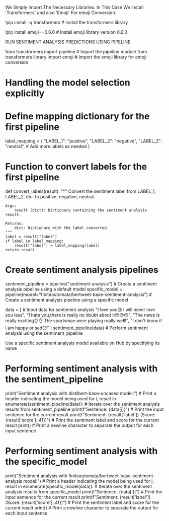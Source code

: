 We Simply Import The Necessary Libraries. In This Case We Install 'Transformers' and also 'Emoji' For emoji Conversion.

!pip install -q transformers  # Install the transformers library

!pip install emoji==0.6.0  # Install emoji library version 0.6.0

RUN SENTIMENT ANALYSIS PREDICTIONS USING PIPELINE

from transformers import pipeline  # Import the pipeline module from transformers library
import emoji  # Import the emoji library for emoji conversion

# Handling the model selection explicitly 
# Define mapping dictionary for the first pipeline
label_mapping = {
    "LABEL_1": "positive",
    "LABEL_2": "negative",
    "LABEL_3": "neutral",
    # Add more labels as needed
}

# Function to convert labels for the first pipeline
def convert_labels(result):
    """
    Convert the sentiment label from LABEL_1, LABEL_2, etc. to positive, negative, neutral.
    
    Args:
        result (dict): Dictionary containing the sentiment analysis result.

    Returns:
        dict: Dictionary with the label converted.
    """
    label = result["label"]
    if label in label_mapping:
        result["label"] = label_mapping[label]
    return result

# Create sentiment analysis pipelines
sentiment_pipeline = pipeline("sentiment-analysis")  # Create a sentiment analysis pipeline using a default model
specific_model = pipeline(model="finiteautomata/bertweet-base-sentiment-analysis")  # Create a sentiment analysis pipeline using a specific model

data = [  # Input data for sentiment analysis
    "I love you😍 i will never love you less",
    "I hate you,there is really no doubt about it😒😒😒",
    "The news is really exciting👌👌 The sportsman were playing really well!",
    "I don't know if i am happy or sad😶"
]
sentiment_pipeline(data)  # Perform sentiment analysis using the sentiment_pipeline

Use a specific sentiment analysis model available on Hub by specifying its name

# Performing sentiment analysis with the sentiment_pipeline
print("Sentiment analysis with distilbert-base-uncased model:")  # Print a header indicating the model being used
for i, result in enumerate(sentiment_pipeline(data)):  # Iterate over the sentiment analysis results from sentiment_pipeline
    print(f"Sentence: {data[i]}")  # Print the input sentence for the current result
    print(f"Sentiment: {result['label']} (Score: {result['score']:.4f})")  # Print the sentiment label and score for the current result
    print()  # Print a newline character to separate the output for each input sentence

# Performing sentiment analysis with the specific_model
print("Sentiment analysis with finiteautomata/bertweet-base-sentiment-analysis model:")  # Print a header indicating the model being used
for i, result in enumerate(specific_model(data)):  # Iterate over the sentiment analysis results from specific_model
    print(f"Sentence: {data[i]}")  # Print the input sentence for the current result
    print(f"Sentiment: {result['label']} (Score: {result['score']:.4f})")  # Print the sentiment label and score for the current result
    print()  # Print a newline character to separate the output for each input sentence
